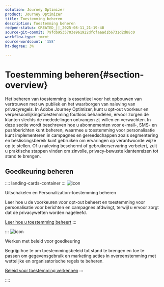 ```yaml
---
solution: Journey Optimizer
product: Journey Optimizer
title: Toestemming beheren
description: Toestemming beheren
redpen-status: CREATED_||_2025-08-11_21-19-40
source-git-commit: 79fdb9535703e961922dfcfaaad1b6731d2d88c0
workflow-type: tm+mt
source-wordcount: '158'
ht-degree: 3%

---
```



# Toestemming beheren{#section-overview}

Het beheren van toestemming is essentieel voor het opbouwen van vertrouwen met uw publiek en het waarborgen van naleving van privacyregels. In Adobe Journey Optimizer, kunt u opt-out voorkeur en verpersoonlijkingstoestemming foutloos behandelen, ervoor zorgen de klanten slechts de mededelingen ontvangen zij willen en verwachten. In deze sectie wordt beschreven hoe u abonnementen voor e-mail-, SMS- en pushberichten kunt beheren, waarmee u toestemming voor personalisatie kunt implementeren in campagnes en gereedschappen zoals segmentering en beslissingsbereik kunt gebruiken om ervaringen op verantwoorde wijze op te stellen. Of u naleving beschermt of gebruikerservaring verbetert, zult u praktische stappen vinden om zinvolle, privacy-bewuste klantenreizen tot stand te brengen.

## Goedkeuring beheren

:::: landing-cards-container
:::
![icon](https://cdn.experienceleague.adobe.com/icons/shield-halved.svg)

Uitschakelen en Personalization-toestemming beheren

Leer hoe u de voorkeuren voor opt-out beheert en toestemming voor personalisatie voor berichten en campagnes afdwingt, terwijl u ervoor zorgt dat de privacywetten worden nageleefd.

[Leer hoe u toestemming beheert](../using/privacy/opt-out.md)
:::

:::
![icon](https://cdn.experienceleague.adobe.com/icons/gear.svg)

Werken met beleid voor goedkeuring

Begrijp hoe te om toestemmingsbeleid tot stand te brengen en toe te passen om gegevensgebruik en marketing acties in overeenstemming met wettelijke en organisatorische regels te beheren.

[Beleid voor toestemming verkennen](../using/action/consent.md)
:::

::::
